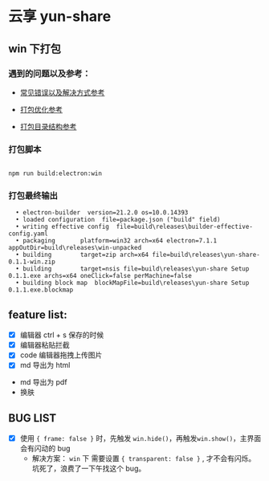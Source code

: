 # 云享 yun-share

## win 下打包

### 遇到的问题以及参考：

-   [常见错误以及解决方式参考](https://juejin.im/post/5bc53aade51d453df0447927)

-   [打包优化参考](https://imweb.io/topic/5b6817b5f6734fdf12b4b09c)

-   [打包目录结构参考](https://juejin.im/post/5b86b7fd6fb9a019c476fc06#heading-12)

### 打包脚本

```bash

npm run build:electron:win

```

### 打包最终输出

```
  • electron-builder  version=21.2.0 os=10.0.14393
  • loaded configuration  file=package.json ("build" field)
  • writing effective config  file=build\releases\builder-effective-config.yaml
  • packaging       platform=win32 arch=x64 electron=7.1.1 appOutDir=build\releases\win-unpacked
  • building        target=zip arch=x64 file=build\releases\yun-share-0.1.1-win.zip
  • building        target=nsis file=build\releases\yun-share Setup 0.1.1.exe archs=x64 oneClick=false perMachine=false
  • building block map  blockMapFile=build\releases\yun-share Setup 0.1.1.exe.blockmap
```

## feature list:

-   [x] 编辑器 ctrl + s 保存的时候
-   [x] 编辑器粘贴拦截
-   [x] code 编辑器拖拽上传图片
-   [x] md 导出为 html
-   md 导出为 pdf
-   换肤

## BUG LIST

-   [x] 使用 `{ frame: false }` 时，先触发 `win.hide()`，再触发`win.show()`，主界面会有闪动的 bug
    -   解决方案： `win` 下 需要设置 `{ transparent: false }` , 才不会有闪烁。 坑死了，浪费了一下午找这个 bug。
